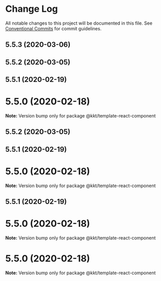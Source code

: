 # Change Log

All notable changes to this project will be documented in this file.
See [Conventional Commits](https://conventionalcommits.org) for commit guidelines.

## 5.5.3 (2020-03-06)



## 5.5.2 (2020-03-05)



## 5.5.1 (2020-02-19)



# 5.5.0 (2020-02-18)

**Note:** Version bump only for package @kkt/template-react-component





## 5.5.2 (2020-03-05)



## 5.5.1 (2020-02-19)



# 5.5.0 (2020-02-18)

**Note:** Version bump only for package @kkt/template-react-component





## 5.5.1 (2020-02-19)



# 5.5.0 (2020-02-18)

**Note:** Version bump only for package @kkt/template-react-component





# 5.5.0 (2020-02-18)

**Note:** Version bump only for package @kkt/template-react-component
